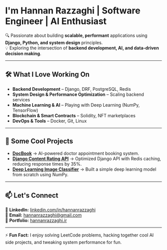 # I'm Hannan Razzaghi | **Software Engineer | AI Enthusiast**  

🔍 Passionate about building **scalable, performant** applications using **Django, Python, and system design** principles.  
💡 Exploring the intersection of **backend development, AI, and data-driven decision making**.  

---

## 🛠 What I Love Working On  

- **Backend Development** – Django, DRF, PostgreSQL, Redis  
- **System Design & Performance Optimization** – Scaling backend services  
- **Machine Learning & AI** – Playing with Deep Learning (NumPy, TensorFlow)  
- **Blockchain & Smart Contracts** – Solidity, NFT marketplaces  
- **DevOps & Tools** – Docker, Git, Linux  

---

## 🌟 Some Cool Projects  

- **[DocBook](https://github.com/your-github/docbook)** → AI-powered doctor appointment booking system.  
- **[Django Content Rating API](https://github.com/hannanrazzaghi/Django-Content-Rating-API)** → Optimized Django API with Redis caching, reducing response times by 35%.  
- **[Deep Learning Image Classifier](https://github.com/hannanrazzaghi/Deep-Neural-Network)** → Built a simple deep learning model from scratch using NumPy.  

---

## 📫 Let's Connect  

💼 **LinkedIn:** [linkedin.com/in/hannanrazzaghi](https://linkedin.com/in/hannanrazzaghi)  
📧 **Email:** hannanrazzaghi@gmail.com  
🔗 **Portfolio:** [hannanrazzaghi.ir](https://hannanrazzaghi.ir)  

---

⚡ **Fun Fact:** I enjoy solving LeetCode problems, hacking together cool AI side projects, and tweaking system performance for fun.  
